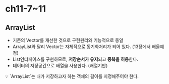 # **ch11-7~11**

## ArrayList

- 기존의 Vector를 개선한 것으로 구현원리와 기능적으로 동일
- ArrayList와 달리 Vector는 자체적으로 동기화처리가 되어 있다. (13장에서 배울예정)
- List인터페이스를 구현하므로, **저장순서가 유지**되고 **중복을 허용**한다.
- 데이터의 저장공간으로 배열을 사용한다. (배열기반)

<aside>
💡 `ArrayList`는 내가 저장하고자 하는 객체의 길이를 지정해주어야 한다.

</aside>
